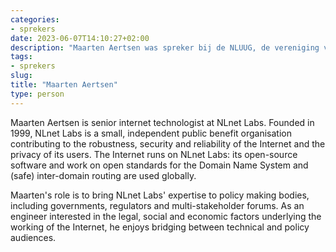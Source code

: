 ```yaml
---
categories:
- sprekers
date: 2023-06-07T14:10:27+02:00
description: "Maarten Aertsen was spreker bij de NLUUG, de vereniging voor open systemen en open standaarden. Lees meer over deze spreker."
tags:
- sprekers
slug:
title: "Maarten Aertsen"
type: person
---
```


Maarten Aertsen is senior internet technologist at NLnet Labs. Founded in 1999, NLnet Labs is a small, independent public benefit organisation contributing to the robustness, security and reliability of the Internet and the privacy of its users. The Internet runs on NLnet Labs: its open-source software and work on open standards for the Domain Name System and (safe) inter-domain routing are used globally.

Maarten's role is to bring NLnet Labs' expertise to policy making bodies, including governments, regulators and multi-stakeholder forums. As an engineer interested in the legal, social and economic factors underlying the working of the Internet, he enjoys bridging between technical and policy audiences.
